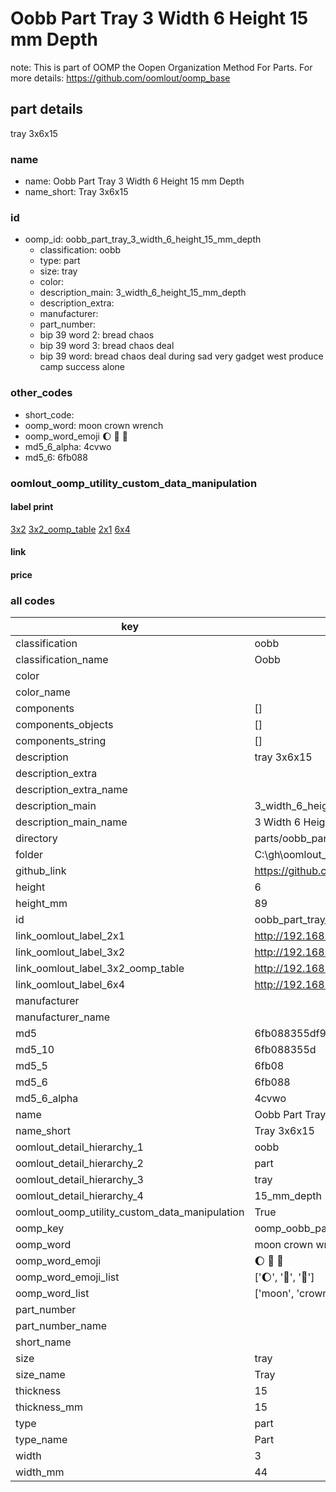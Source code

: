 # Oobb Part Tray 3 Width 6 Height 15 mm Depth  

note: This is part of OOMP the Oopen Organization Method For Parts. For more details: https://github.com/oomlout/oomp_base

##  part details
  



tray 3x6x15



### name
* name: Oobb Part Tray 3 Width 6 Height 15 mm Depth
* name_short: Tray 3x6x15 
### id
* oomp_id: oobb_part_tray_3_width_6_height_15_mm_depth
  * classification: oobb
  * type: part
  * size: tray
  * color: 
  * description_main: 3_width_6_height_15_mm_depth
  * description_extra: 
  * manufacturer: 
  * part_number: 
  * bip 39 word 2: bread chaos
  * bip 39 word 3: bread chaos deal
  * bip 39 word: bread chaos deal during sad very gadget west produce camp success alone

### other_codes
* short_code: 
* oomp_word: moon crown wrench
* oomp_word_emoji :moon: :crown: :wrench:
* md5_6_alpha: 4cvwo
* md5_6: 6fb088






### oomlout_oomp_utility_custom_data_manipulation
#### label print
[3x2](http://192.168.1.245:1112/?label=oomp%204cvwo)
[3x2_oomp_table](http://192.168.1.108:1112/?label=oomp%204cvwo)
[2x1](http://192.168.1.242:1112/?label=oomp%204cvwo)
[6x4](http://192.168.1.55:1112/?label=oomp%204cvwo)    

#### link

                              

#### price







### all codes 
| key | value |  
| --- | --- |  
| classification | oobb |  
| classification_name | Oobb |  
| color |  |  
| color_name |  |  
| components | [] |  
| components_objects | [] |  
| components_string | [] |  
| description | tray 3x6x15 |  
| description_extra |  |  
| description_extra_name |  |  
| description_main | 3_width_6_height_15_mm_depth |  
| description_main_name | 3 Width 6 Height 15 mm Depth |  
| directory | parts/oobb_part_tray_3_width_6_height_15_mm_depth |  
| folder | C:\gh\oomlout_oobb_version_4_generated_parts\parts\oobb_part_tray_3_width_6_height_15_mm_depth |  
| github_link | https://github.com/oomlout/oomlout_oomp_part_src/tree/main/parts/oobb_part_tray_3_width_6_height_15_mm_depth |  
| height | 6 |  
| height_mm | 89 |  
| id | oobb_part_tray_3_width_6_height_15_mm_depth |  
| link_oomlout_label_2x1 | http://192.168.1.242:1112/?label=oomp%204cvwo |  
| link_oomlout_label_3x2 | http://192.168.1.245:1112/?label=oomp%204cvwo |  
| link_oomlout_label_3x2_oomp_table | http://192.168.1.108:1112/?label=oomp%204cvwo |  
| link_oomlout_label_6x4 | http://192.168.1.55:1112/?label=oomp%204cvwo |  
| manufacturer |  |  
| manufacturer_name |  |  
| md5 | 6fb088355df96bd7cbded442704990db |  
| md5_10 | 6fb088355d |  
| md5_5 | 6fb08 |  
| md5_6 | 6fb088 |  
| md5_6_alpha | 4cvwo |  
| name | Oobb Part Tray 3 Width 6 Height 15 mm Depth |  
| name_short | Tray 3x6x15  |  
| oomlout_detail_hierarchy_1 | oobb |  
| oomlout_detail_hierarchy_2 | part |  
| oomlout_detail_hierarchy_3 | tray |  
| oomlout_detail_hierarchy_4 | 15_mm_depth |  
| oomlout_oomp_utility_custom_data_manipulation | True |  
| oomp_key | oomp_oobb_part_tray_3_width_6_height_15_mm_depth |  
| oomp_word | moon crown wrench |  
| oomp_word_emoji | :moon: :crown: :wrench: |  
| oomp_word_emoji_list | [':moon:', ':crown:', ':wrench:'] |  
| oomp_word_list | ['moon', 'crown', 'wrench'] |  
| part_number |  |  
| part_number_name |  |  
| short_name |  |  
| size | tray |  
| size_name | Tray |  
| thickness | 15 |  
| thickness_mm | 15 |  
| type | part |  
| type_name | Part |  
| width | 3 |  
| width_mm | 44 |  
